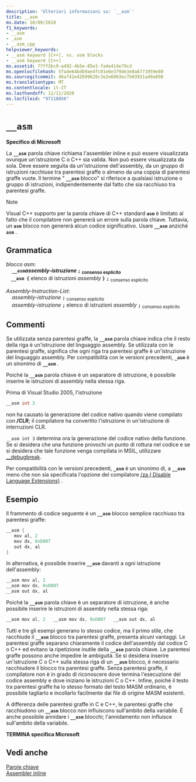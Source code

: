 ```yaml
---
description: 'Ulteriori informazioni su: `__asm`'
title: __asm
ms.date: 10/09/2018
f1_keywords:
- __asm
- _asm
- __asm_cpp
helpviewer_keywords:
- __asm keyword [C++], vs. asm blocks
- __asm keyword [C++]
ms.assetid: 77ff3bc9-a492-4b5e-85e1-fa4e414e79cd
ms.openlocfilehash: 5fa4e64bdb9ae4fc01e6e379de3e8a6771959e80
ms.sourcegitcommit: d6af41e42699628c3e2e6063ec7b03931a49a098
ms.translationtype: MT
ms.contentlocale: it-IT
ms.lasthandoff: 12/11/2020
ms.locfileid: "97118056"
---
```

# `__asm`

**Specifico di Microsoft**

La **`__asm`** parola chiave richiama l'assembler inline e può essere visualizzata ovunque un'istruzione C o C++ sia valida. Non può essere visualizzata da sola. Deve essere seguita da un'istruzione dell'assembly, da un gruppo di istruzioni racchiuse tra parentesi graffe o almeno da una coppia di parentesi graffe vuote. Il termine " **`__asm`** blocco" si riferisce a qualsiasi istruzione o gruppo di istruzioni, indipendentemente dal fatto che sia racchiuso tra parentesi graffe.

> [!NOTE]
> Visual C++ supporto per la parola chiave di C++ standard **`asm`** è limitato al fatto che il compilatore non genererà un errore sulla parola chiave. Tuttavia, un **`asm`** blocco non genererà alcun codice significativo. Usare **`__asm`** anziché **`asm`** .

## <a name="grammar"></a>Grammatica

*blocco asm*:<br/>
&nbsp;&nbsp;&nbsp;&nbsp;**`__asm`***assembly-istruzione* **`;`** <sub>consenso esplicito</sub><br/>
&nbsp;&nbsp;&nbsp;&nbsp;**`__asm {`** elenco di istruzioni *assembly* **`}`** **`;`** <sub>consenso esplicito</sub>

*Assembly-Instruction-List*:<br/>
&nbsp;&nbsp;&nbsp;&nbsp;*assembly-istruzione* **`;`** <sub>consenso esplicito</sub><br/>
&nbsp;&nbsp;&nbsp;&nbsp;*assembly-istruzione* **`;`** elenco di istruzioni *assembly* **`;`** <sub>consenso esplicito</sub>

## <a name="remarks"></a>Commenti

Se utilizzata senza parentesi graffe, la **`__asm`** parola chiave indica che il resto della riga è un'istruzione del linguaggio assembly. Se utilizzata con le parentesi graffe, significa che ogni riga tra parentesi graffe è un'istruzione del linguaggio assembly. Per compatibilità con le versioni precedenti, **`_asm`** è un sinonimo di **`__asm`** .

Poiché la **`__asm`** parola chiave è un separatore di istruzione, è possibile inserire le istruzioni di assembly nella stessa riga.

Prima di Visual Studio 2005, l'istruzione

```cpp
__asm int 3
```

non ha causato la generazione del codice nativo quando viene compilato con **/CLR**; il compilatore ha convertito l'istruzione in un'istruzione di interruzioni CLR.

`__asm int 3` determina ora la generazione del codice nativo della funzione. Se si desidera che una funzione provochi un punto di rottura nel codice e se si desidera che tale funzione venga compilata in MSIL, utilizzare [__debugbreak](../../intrinsics/debugbreak.md).

Per compatibilità con le versioni precedenti, **`_asm`** è un sinonimo di, a **`__asm`** meno che non sia specificata l'opzione del compilatore [/za \( Disable Language Extensions)](../../build/reference/za-ze-disable-language-extensions.md) .

## <a name="example"></a>Esempio

Il frammento di codice seguente è un **`__asm`** blocco semplice racchiuso tra parentesi graffe:

```cpp
__asm {
   mov al, 2
   mov dx, 0xD007
   out dx, al
}
```

In alternativa, è possibile inserire **`__asm`** davanti a ogni istruzione dell'assembly:

```cpp
__asm mov al, 2
__asm mov dx, 0xD007
__asm out dx, al
```

Poiché la **`__asm`** parola chiave è un separatore di istruzione, è anche possibile inserire le istruzioni di assembly nella stessa riga:

```cpp
__asm mov al, 2   __asm mov dx, 0xD007   __asm out dx, al
```

Tutti e tre gli esempi generano lo stesso codice, ma il primo stile, che racchiude il **`__asm`** blocco tra parentesi graffe, presenta alcuni vantaggi. Le parentesi graffe separano chiaramente il codice dell'assembly dal codice C o C++ ed evitano la ripetizione inutile della **`__asm`** parola chiave. Le parentesi graffe possono anche impedire le ambiguità. Se si desidera inserire un'istruzione C o C++ sulla stessa riga di un **`__asm`** blocco, è necessario racchiudere il blocco tra parentesi graffe. Senza parentesi graffe, il compilatore non è in grado di riconoscere dove termina l'esecuzione del codice assembly e dove iniziano le istruzioni C o C++. Infine, poiché il testo tra parentesi graffe ha lo stesso formato del testo MASM ordinario, è possibile tagliarlo e incollarlo facilmente dai file di origine MASM esistenti.

A differenza delle parentesi graffe in C e C++, le parentesi graffe che racchiudono un **`__asm`** blocco non influiscono sull'ambito della variabile. È anche possibile annidare i **`__asm`** blocchi; l'annidamento non influisce sull'ambito della variabile.

**TERMINA specifica Microsoft**

## <a name="see-also"></a>Vedi anche

[Parole chiave](../../cpp/keywords-cpp.md)<br/>
[Assembler inline](../../assembler/inline/inline-assembler.md)<br/>
